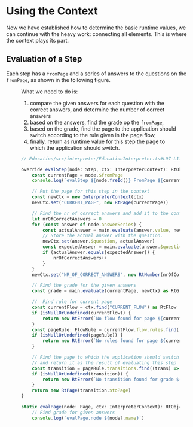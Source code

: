 <script>
    import Figure from "$lib/figures/Figure.svelte";
</script>

# Using the Context

Now we have established how to determine the basic runtime values, we can continue with the heavy work: connecting
all elements. This is where the context plays its part.

## Evaluation of a Step

Each step has a `fromPage` and a series of answers to the questions on the `fromPage`, as shown in the following figure.

<Figure
imageName={'examples/Interpreter/TestB.png'}
caption={'The steps in a test'}
figureNumber={1}
/>

What we need to do is:
1. compare the given answers for each question with the correct answers, and determine the number of correct answers
2. based on the answers, find the grade op the `fromPage`,
3. based on the grade, find the page to the application should switch according to the rule given in the page flow,
4. finally. return as runtime value for this step the page to which the application should switch.

```ts
// Education/src/interpreter/EducationInterpreter.ts#L97-L138

override evalStep(node: Step, ctx: InterpreterContext): RtObject {
    const currentPage = node.$fromPage
    console.log(`evalStep ${node.freId()} FromPage ${currentPage?.name} nrAnswers is ${node.answerSeries.length}`)

    // Put the page for this step in the context
    const newCtx = new InterpreterContext(ctx)
    newCtx.set("CURRENT_PAGE", new RtPage(currentPage))

    // Find the nr of correct answers and add it to the context
    let nrOfCorrectAnswers = 0
    for (const answer of node.answerSeries) {
        const actualAnswer = main.evaluate(answer.value, newCtx)
        // Store the actual answer with the question.
        newCtx.set(answer.$question, actualAnswer)
        const expectedAnswer = main.evaluate(answer.$question.correctAnswer, newCtx)
        if (actualAnswer.equals(expectedAnswer)) {
            nrOfCorrectAnswers++
        }
    }
    newCtx.set("NR_OF_CORRECT_ANSWERS", new RtNumber(nrOfCorrectAnswers))

    // Find the grade for the given answers
    const grade = main.evaluate(currentPage, newCtx) as RtGrade

    //  Find rule for current page
    const currentFlow = ctx.find("CURRENT_FLOW") as RtFlow
    if (isNullOrUndefined(currentFlow)) {
        return new RtError(`No flow found for page ${currentPage.name}`)
    }
    const pageRule: FlowRule = currentFlow.flow.rules.find((rule) => rule.$page === currentPage)
    if (isNullOrUndefined(pageRule)) {
        return new RtError(`No rules found for page ${currentPage.name} in ${currentFlow.flow.name}`)
    }

    // Find the page to which the application should switch based on the calculated grade,
    // and return it as the result of evaluating this step
    const transition = pageRule.transitions.find((trans) => trans.$condition === (grade as RtGrade).grade)
    if (isNullOrUndefined(transition)) {
        return new RtError(`No transition found for grade ${grade.grade} on page ${currentPage.name} in ${currentFlow.flow.name}`)
    }
    return new RtPage(transition.$toPage)
}

static evalPage(node: Page, ctx: InterpreterContext): RtObject {
    // Find grade for given answers
    console.log(`evalPage.node ${node?.name}`)
```
